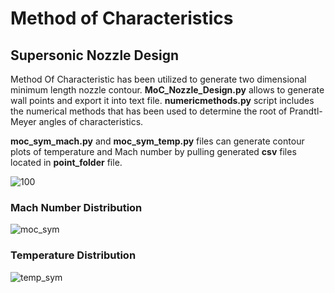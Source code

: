 # Method of Characteristics

## Supersonic Nozzle Design

Method Of Characteristic has been utilized to generate two dimensional minimum length nozzle contour. **MoC_Nozzle_Design.py** allows to generate wall points and export it into text file. **numericmethods.py** script includes the numerical methods that has been used to determine the root of Prandtl-Meyer angles of characteristics.

**moc_sym_mach.py** and **moc_sym_temp.py** files can generate contour plots of temperature and Mach number by pulling generated **csv** files located in **point_folder** file.

![100](https://user-images.githubusercontent.com/65715006/87959477-dc730d00-caaa-11ea-8452-5183c0060ef8.png)

### Mach Number Distribution

![moc_sym](https://user-images.githubusercontent.com/65715006/90345437-6c5b9680-e018-11ea-936e-0875197e20c3.png)

### Temperature Distribution

![temp_sym](https://user-images.githubusercontent.com/65715006/90345443-78dfef00-e018-11ea-8402-c67257555e4d.png)





